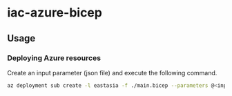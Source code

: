 # iac-azure-bicep

## Usage

### Deploying Azure resources

Create an input parameter (json file) and execute the following command.

```bash
az deployment sub create -l eastasia -f ./main.bicep --parameters @<input.parameters.json>
```
